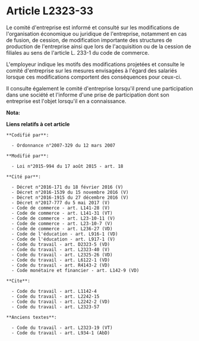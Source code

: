 # Article L2323-33

Le comité d'entreprise est informé et consulté sur les modifications de l'organisation économique ou juridique de
l'entreprise, notamment en cas de fusion, de cession, de modification importante des structures de production de l'entreprise
ainsi que lors de l'acquisition ou de la cession de filiales au sens de l'article L. 233-1 du code de commerce. 

L'employeur indique les motifs des modifications projetées et consulte le comité d'entreprise sur les mesures envisagées à
l'égard des salariés lorsque ces modifications comportent des conséquences pour ceux-ci. 

Il consulte également le comité d'entreprise lorsqu'il prend une participation dans une société et l'informe d'une prise de
participation dont son entreprise est l'objet lorsqu'il en a connaissance.

**Nota:**



**Liens relatifs à cet article**

	**Codifié par**:

	  - Ordonnance n°2007-329 du 12 mars 2007

	**Modifié par**:

	  - Loi n°2015-994 du 17 août 2015 - art. 18

	**Cité par**:

	  - Décret n°2016-171 du 18 février 2016 (V)
	  - Décret n°2016-1539 du 15 novembre 2016 (V)
	  - Décret n°2016-1915 du 27 décembre 2016 (V)
	  - Décret n°2017-777 du 5 mai 2017 (V)
	  - Code de commerce - art. L141-28 (V)
	  - Code de commerce - art. L141-31 (VT)
	  - Code de commerce - art. L23-10-11 (V)
	  - Code de commerce - art. L23-10-7 (V)
	  - Code de commerce - art. L236-27 (VD)
	  - Code de l'éducation - art. L916-1 (VD)
	  - Code de l'éducation - art. L917-1 (V)
	  - Code du travail - art. D2323-5 (VD)
	  - Code du travail - art. L2323-40 (V)
	  - Code du travail - art. L2325-26 (VD)
	  - Code du travail - art. L6122-1 (VD)
	  - Code du travail - art. R4143-2 (VD)
	  - Code monétaire et financier - art. L142-9 (VD)

	**Cite**:

	  - Code du travail - art. L1142-4
	  - Code du travail - art. L2242-15
	  - Code du travail - art. L2242-2 (VD)
	  - Code du travail - art. L2323-57

	**Anciens textes**:

	  - Code du travail - art. L2323-19 (VT)
	  - Code du travail - art. L934-1 (AbD)
